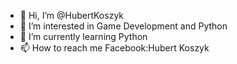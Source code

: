 - 👋 Hi, I’m @HubertKoszyk
- 👀 I’m interested in Game Development and Python
- 🌱 I’m currently learning Python
- 📫 How to reach me Facebook:Hubert Koszyk

<!---
HubertKoszyk/HubertKoszyk is a ✨ special ✨ repository because its `README.md` (this file) appears on your GitHub profile.
You can click the Preview link to take a look at your changes.
--->
